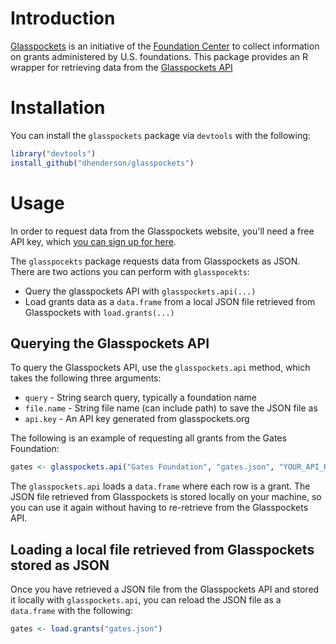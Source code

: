 # Introduction

[Glasspockets][glasspockets] is an initiative of the [Foundation Center][foundation-center] to collect information on grants administered by U.S. foundations. This package provides an R wrapper for retrieving data from the [Glasspockets API][glasspockets-api]

# Installation

You can install the ```glasspockets``` package via ```devtools``` with the following:

```R
library("devtools")
install_github("dhenderson/glasspockets")
```

# Usage

In order to request data from the Glasspockets website, you'll need a free API key, which [you can sign up for here][glasspockets-api].

The ```glasspocekts``` package requests data from Glasspockets as JSON. There are two actions you can perform with ```glasspocekts```:

- Query the glasspockets API with ```glasspockets.api(...)```
- Load grants data as a ```data.frame``` from a local JSON file retrieved from Glasspockets with ```load.grants(...)```

## Querying the Glasspockets API

To query the Glasspockets API, use the ```glasspockets.api``` method, which takes the following three arguments:

- ```query``` - String search query, typically a foundation name
- ```file.name``` - String file name (can include path) to save the JSON file as
- ```api.key``` - An API key generated from glasspockets.org

The following is an example of requesting all grants from the Gates Foundation:

```R
gates <- glasspockets.api("Gates Foundation", "gates.json", "YOUR_API_KEY")
```

The  ```glasspockets.api``` loads a ```data.frame``` where each row is a grant. The JSON file retrieved from Glasspockets is stored locally on your machine, so you can use it again without having to re-retrieve from the Glasspockets API.

## Loading a local file retrieved from Glasspockets stored as JSON

Once you have retrieved a JSON file from the Glasspockets API and stored it locally with ```glasspockets.api```, you can reload the JSON file as a ```data.frame``` with the following:

```R
gates <- load.grants("gates.json")
```

[foundation-center]: http://foundationcenter.org/
[glasspockets]: http://glasspockets.org/
[glasspockets-api]: http://glasspockets.org/philanthropy-in-focus/reporting-commitment-api-and-querybuilder
